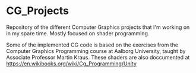 # CG_Projects
Repository of the different Computer Graphics projects that I'm working on in my spare time. Mostly focused on shader programming.

Some of the implemented CG code is based on the exercises from the Computer Graphics Programming course at Aalborg University, taught by Associate Professor Martin Kraus. These shaders are also doccumented at https://en.wikibooks.org/wiki/Cg_Programming/Unity

